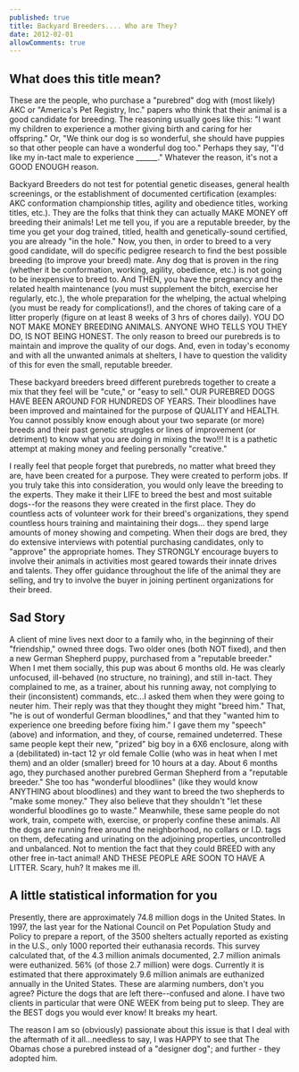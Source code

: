 ```yaml
---
published: true
title: Backyard Breeders.... Who are They?
date: 2012-02-01
allowComments: true
---
```


## What does this title mean?

﻿These are the people, who purchase a "purebred" dog with (most likely) AKC or "America's Pet Registry, Inc." papers who think that their animal is a good candidate for breeding. The reasoning usually goes like this: "I want my children to experience a mother giving birth and caring for her offspring." Or, "We think our dog is so wonderful, she should have puppies so that other people can have a wonderful dog too." Perhaps they say, "I'd like my in-tact male to experience ______." Whatever the reason, it's not a GOOD ENOUGH reason.

Backyard Breeders do not test for potential genetic diseases, general health screenings, or the establishment of documented certification (examples: AKC conformation championship titles, agility and obedience titles, working titles, etc.). They are the folks that think they can actually MAKE MONEY off breeding their animals! Let me tell you, if you are a reputable breeder, by the time you get your dog trained, titled, health and genetically-sound certified, you are already "in the hole." Now, you then, in order to breed to a very good candidate, will do specific pedigree research to find the best possible breeding (to improve your breed) mate. Any dog that is proven in the ring (whether it be conformation, working, agility, obedience, etc.) is not going to be inexpensive to breed to. And THEN, you have the pregnancy and the related health maintenance (you must supplement the bitch, exercise her regularly, etc.), the whole preparation for the whelping, the actual whelping (you must be ready for complications!), and the chores of taking care of a litter properly (figure on at least 8 weeks of 3 hrs of chores daily).  YOU DO NOT MAKE MONEY BREEDING ANIMALS. ANYONE WHO TELLS YOU THEY DO, IS NOT BEING HONEST. The only reason to breed our purebreds is to maintain and improve the quality of our dogs. And, even in today's economy and with all the unwanted animals at shelters, I have to question the validity of this for even the small, reputable breeder.

These backyard breeders breed different purebreds together to create a mix that they feel will be "cute," or "easy to sell." OUR PUREBRED DOGS HAVE BEEN AROUND FOR HUNDREDS OF YEARS. Their bloodlines have been improved and maintained for the purpose of QUALITY and HEALTH. You cannot possibly know enough about your two separate (or more) breeds and their past genetic struggles or lines of improvement (or detriment) to know what you are doing in mixing the two!!! It is a pathetic attempt at making money and feeling personally "creative."

I really feel that people forget that purebreds, no matter what breed they are, have been created for a purpose. They were created to perform jobs. If you truly take this into consideration, you would only leave the breeding to the experts. They make it their LIFE to breed the best and most suitable dogs--for the reasons they were created in the first place. They do countless acts of volunteer work for their breed's organizations, they spend countless hours training and maintaining their dogs... they spend large amounts of money showing and competing. When their dogs are bred, they do extensive interviews with potential purchasing candidates, only to "approve" the appropriate homes. They STRONGLY encourage buyers to involve their animals in activities most geared towards their innate drives and talents. They offer guidance throughout the life of the animal they are selling, and try to involve the buyer in joining pertinent organizations for their breed.

## Sad Story

A client of mine lives next door to a family who, in the beginning of their "friendship," owned three dogs. Two older ones (both NOT fixed), and then a new German Shepherd puppy, purchased from a "reputable breeder." When I met them socially, this pup was about 6 months old. He was clearly unfocused, ill-behaved (no structure, no training), and still in-tact. They complained to me, as a trainer, about his running away, not complying to their (inconsistent) commands, etc...I asked them when they were going to neuter him. Their reply was that they thought they might "breed him." That, "he is out of wonderful German bloodlines," and that they "wanted him to experience one breeding before fixing him."  I gave them my "speech" (above) and information, and they, of course, remained undeterred. These same people kept their new, "prized" big boy in a 6X6 enclosure, along with a (debilitated) in-tact 12 yr old female Collie (who was in heat when I met them) and an older (smaller) breed for 10 hours at a day. About 6 months ago, they purchased another purebred German Shepherd from a "reputable breeder." She too has "wonderful bloodlines" (like they would know ANYTHING about bloodlines) and they want to breed the two shepherds to "make some money." They also believe that they shouldn't "let these wonderful bloodlines go to waste." Meanwhile, these same people do not work, train, compete with, exercise, or properly confine these animals. All the dogs are running free around the neighborhood, no collars or I.D. tags on them, defecating and urinating on the adjoining properties, uncontrolled and unbalanced. Not to mention the fact that they could BREED with any other free in-tact animal! AND THESE PEOPLE ARE SOON TO HAVE A LITTER. Scary, huh? It makes me ill.

## A little statistical information for you

Presently, there are approximately 74.8 million dogs in the United States. In 1997, the last year for the National Council on Pet Population Study and Policy to prepare a report, of the 3500 shelters actually reported as existing in the U.S., only 1000 reported their euthanasia records. This survey calculated that, of the 4.3 million animals documented, 2.7 million animals were euthanized. 56% (of those 2.7 million) were dogs. Currently it is estimated that there approximately 9.6 million animals are euthanized annually in the United States. These are alarming numbers, don't you agree? Picture the dogs that are left there--confused and alone. I have two clients in particular that were ONE WEEK from being put to sleep. They are the BEST dogs you would ever know! It breaks my heart.

The reason I am so (obviously) passionate about this issue is that I deal with the aftermath of it all...needless to say, I was HAPPY to see that The Obamas chose a purebred instead of a "designer dog"; and further - they adopted him.
